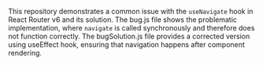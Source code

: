 This repository demonstrates a common issue with the `useNavigate` hook in React Router v6 and its solution.  The bug.js file shows the problematic implementation, where `navigate` is called synchronously and therefore does not function correctly. The bugSolution.js file provides a corrected version using useEffect hook, ensuring that navigation happens after component rendering.